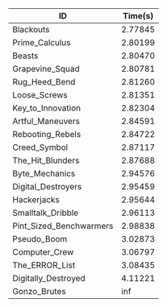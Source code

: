 |ID|Time(s)|
|-|-|
|Blackouts|2.77845|
|Prime_Calculus|2.80199|
|Beasts|2.80470|
|Grapevine_Squad|2.80781|
|Rug_Heed_Bend|2.81260|
|Loose_Screws|2.81351|
|Key_to_Innovation|2.82304|
|Artful_Maneuvers|2.84591|
|Rebooting_Rebels|2.84722|
|Creed_Symbol|2.87117|
|The_Hit_Blunders|2.87688|
|Byte_Mechanics|2.94576|
|Digital_Destroyers|2.95459|
|Hackerjacks|2.95644|
|Smalltalk_Dribble|2.96113|
|Pint_Sized_Benchwarmers|2.98838|
|Pseudo_Boom|3.02873|
|Computer_Crew|3.06797|
|The_ERROR_List|3.08435|
|Digitally_Destroyed|4.11221|
|Gonzo_Brutes|inf|
